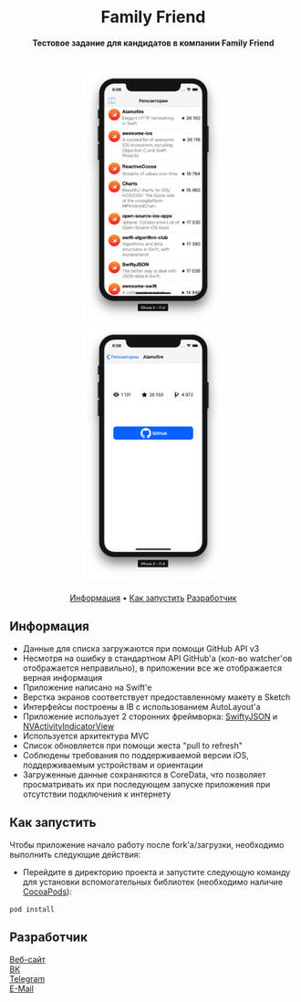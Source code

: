<h1 align="center">
  <br>
  Family Friend
  <br>
</h1>

<h4 align="center">Тестовое задание для кандидатов в компании Family Friend</h4>

<h1 align="center">
<img src="https://raw.githubusercontent.com/moridaffy/FF_test/master/Extra/screenshot_list.png" alt="Список репозиториев" width="250"> <img src="https://raw.githubusercontent.com/moridaffy/FF_test/master/Extra/screenshot_details.png" alt="Детальная информация о репозитории" width="250">
</h1>

<p align="center">
  <a href="#Информация">Информация</a> • 
  <a href="#Как-запустить">Как запустить</a>
  <a href="#Разработчик">Разработчик</a>
</p>

## Информация
* Данные для списка загружаются при помощи GitHub API v3
* Несмотря на ошибку в стандартном API GitHub'a (кол-во watcher'ов отображается неправильно), в приложении все же отображается верная информация
* Приложение написано на Swift'e
* Верстка экранов соответствует предоставленному макету в Sketch
* Интерфейсы построены в IB с использованием AutoLayout'a
* Приложение использует 2 сторонних фреймворка: <a href="https://github.com/SwiftyJSON/SwiftyJSON">SwiftyJSON</a> и <a href="https://github.com/ninjaprox/NVActivityIndicatorView">NVActivityIndicatorView</a>
* Используется архитектура MVC
* Список обновляется при помощи жеста "pull to refresh"
* Соблюдены требования по поддерживаемой версии iOS, поддерживаемым устройствам и ориентации
* Загруженные данные сохраняются в CoreData, что позволяет просматривать их при последующем запуске приложения при отсутствии подключения к интернету


## Как запустить
Чтобы приложение начало работу после fork'a/загрузки, необходимо выполнить следующие действия:

* Перейдите в директорию проекта и запустите следующую команду для установки вспомогательных библиотек (необходимо наличие <a href="https://cocoapods.org" target="_blank">CocoaPods</a>):
```
pod install
```

## Разработчик
<a href="http://mskr.name">Веб-сайт</a>  
<a href="http://vk.com/morimax">ВК</a>  
<a href="http://t.me/moridaffy">Telegram</a>  
<a href="mailto:dev@mskr.name">E-Mail</a>
